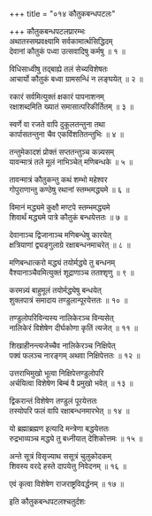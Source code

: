 +++
title = "०१४ कौतुकबन्धपटलः"

+++
कौतुकबन्धपटलप्रारम्भः    
अथातस्सम्प्रवक्ष्यामि सर्वकामार्त्थसिद्धिदम्  
देवानां कौतुकं पध्वा उत्सवादिषु कर्मषु ॥ १ ॥


विधिसाध्वीषु तद्बाह्ये तलं सेच्यविशेषतः  
आचार्यो कौतुकं बध्वा ग्रामसन्धिं न लङ्घयेत् ॥ २ ॥


रकारं सर्वमित्युक्तं क्षकारं पापनाशनम्  
रक्षाशब्दमिति ख्यातं समासात्परिकीर्तितम् ॥ ३ ॥


स्वर्णे वा रजते वापि दुकूलतन्तुना तथा  
कार्पासतन्तुना चैव एकविंशतितन्तुभिः ॥ ४ ॥


तन्तुमेकादशं प्रोक्तं सप्ततन्तुञ्च कन्न्यसम्  
यावन्मात्रं तले मूलं नाभिञ्चेत् मणिबन्धके ॥ ५ ॥


तावन्मात्रं कौतुकन्तु कथं शम्भो महेश्वर  
गोपुराणान्तु कण्ठेषु रथानां स्तम्भमद्ध्यमे ॥ ६ ॥


विमानं मद्ध्यमे कुक्षौ मण्टपे स्तम्भमद्ध्यमे  
शिवार्थं मद्ध्यमे पात्रे कौतुकं बन्धयेत्ततः ॥ ७ ॥


देवानाञ्च द्विजानाञ्च मणिबन्धेषु कारयेत्  
क्षत्रियाणां द्व्यङ्गुलाग्रे रक्षाबन्धनमाचरेत् ॥ ८ ॥


मणिबन्धात्करो मद्ध्यं तयोर्मद्ध्ये तु बन्धनम्  
वैश्यानाञ्चैवमित्युक्तं शूद्राणाञ्च ततश्शृणु ॥ ९ ॥


करमन्न्यं बाहुमूलं तयोर्मद्ध्येषु बन्धयेत्  
शुक्लपात्रं समादाय तण्डुलान्पूरयेत्ततः ॥ १० ॥



तण्डुलोपरिविन्यस्य नालिकेरञ्च विन्यसेत्  
नालिकेरं विशेषेण दीर्घकोणा कृतिं त्यजेत् ॥ ११ ॥


शिखाहीनन्त्यजेच्चैव नालिकेरञ्च निक्षिपेत्  
पक्वं फलञ्च नारङ्गम् अथवा निक्षिपेत्ततः ॥ १२ ॥


उत्तराभिमुखो भूत्वा निक्षिपेत्तण्डुलोपरि  
अर्चयित्वा विशेषेण बिम्बं वै प्रमुखो भवेत् ॥ १३ ॥


द्विकरान्तं विशेषेण तण्डुलं पूरयेत्ततः  
तस्योपरि फलं वापि रक्षाबन्धनमारभेत् ॥ १४ ॥


यो ब्रह्माब्रह्मण इत्यादि मन्त्रेणा बद्धयेत्ततः  
रुद्रभाव्यञ्च मद्ध्ये तु बध्नीयात् देशिकोत्तमः ॥ १५ ॥


अन्ते सूत्रं विसृज्याथ ससूत्रं चुलुकोदकम्  
शिवस्य वरदे हस्ते दापयेत्तु निवेदनम् ॥ १६ ॥


एवं कृत्वा विशेषेण राजराष्ट्रविवर्द्धनम् ॥ १७ ॥


इति कौतुकबन्धपटलश्चतुर्दशः  
